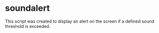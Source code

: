 # soundalert
This script was created to display an alert on the screen if a defined sound threshold is exceeded. 
